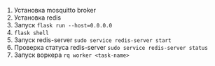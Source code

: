 1. Установка mosquitto broker
2. Установка redis
3. Запуск ```flask run --host=0.0.0.0```
4. ```flask shell```
5. Запуск redis-server ```sudo service redis-server start```
6. Проверка статуса redis-server ```sudo service redis-server status```
7. Запуск воркера ```rq worker <task-name>```

